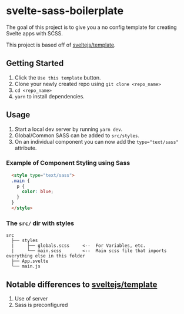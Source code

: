 # svelte-sass-boilerplate
The goal of this project is to give you a no config template for creating Svelte apps with SCSS.

This project is based off of [sveltejs/template](https://github.com/sveltejs/template).

## Getting Started

1. Click the `Use this template` button.
2. Clone your newly created repo using `git clone <repo_name>`
3. `cd <repo_name>`
4. `yarn` to install dependencies.

## Usage

1. Start a local dev server by running `yarn dev`.
2. Global/Common SASS can be added to `src/styles`.
3. On an individual component you can now add the `type="text/sass"` attribute.

### Example of Component Styling using Sass

```html
  <style type="text/sass">
  .main {
    p {
      color: blue;
    }
  }
  </style>
```

### The `src/` dir with styles

```
src
  ├── styles
  |     ├── globals.scss     <--  For Variables, etc.
  |     └── main.scss        <--  Main scss file that imports everything else in this folder
  ├── App.svelte
  └── main.js
```


## Notable differences to [sveltejs/template](https://github.com/sveltejs/template)

1. Use of server
2. Sass is preconfigured
